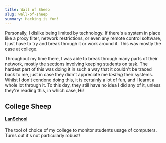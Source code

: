 ```yaml
---
title: Wall of Sheep
slug: wall-of-sheep
summary: Hacking is fun!
---
```


Personally, I dislike being limited by technology. If there's a system in place like a proxy filter, network restrictions, or even any remote control software, I just have to try and break through it or work around it. This was mostly the case at college.

Throughout my time there, I was able to break through many parts of their network, mostly the sections involving keeping students on task. The hardest part of this was doing it in such a way that it couldn't be traced back to me, just in case they didn't appreciate me _testing_ their systems. Whilst I don't condone doing this, it is certainly a lot of fun, and I learnt a whole lot through it. To this day, they still have no idea I did any of it, unless they're reading this, in which case, __Hi__!


<!--- make this dynamic at some point! -->

## College Sheep

#### [LanSchool](/wall-of-sheep/LanSchool/)
The tool of choice of my college to monitor students usage of computers. Turns out it's not particularly robust!
